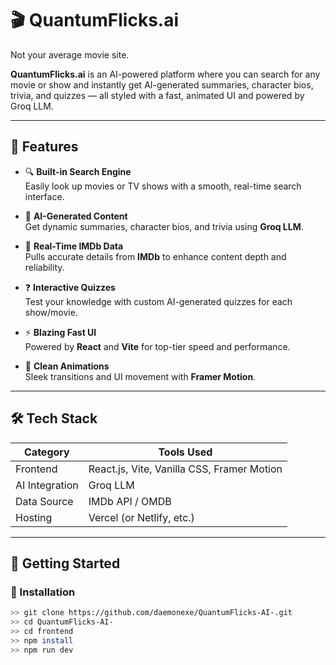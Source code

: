 # 🎬 QuantumFlicks.ai

Not your average movie site.

**QuantumFlicks.ai** is an AI-powered platform where you can search for any movie or show and instantly get AI-generated summaries, character bios, trivia, and quizzes — all styled with a fast, animated UI and powered by Groq LLM.

---

## 📌 Features

- 🔍 **Built-in Search Engine**  
  Easily look up movies or TV shows with a smooth, real-time search interface.

- 🧠 **AI-Generated Content**  
  Get dynamic summaries, character bios, and trivia using **Groq LLM**.

- 🎥 **Real-Time IMDb Data**  
  Pulls accurate details from **IMDb** to enhance content depth and reliability.

- ❓ **Interactive Quizzes**  
  Test your knowledge with custom AI-generated quizzes for each show/movie.

- ⚡ **Blazing Fast UI**  
  Powered by **React** and **Vite** for top-tier speed and performance.

- 🎨 **Clean Animations**  
  Sleek transitions and UI movement with **Framer Motion**.

---

## 🛠️ Tech Stack

| Category       | Tools Used                              |
|----------------|------------------------------------------|
| Frontend       | React.js, Vite, Vanilla CSS, Framer Motion |
| AI Integration | Groq LLM                                 |
| Data Source    | IMDb API / OMDB                          |
| Hosting        | Vercel (or Netlify, etc.)                |

---

## 🚀 Getting Started

### 🔧 Installation

```bash
>> git clone https://github.com/daemonexe/QuantumFlicks-AI-.git
>> cd QuantumFlicks-AI-
>> cd frontend
>> npm install
>> npm run dev
